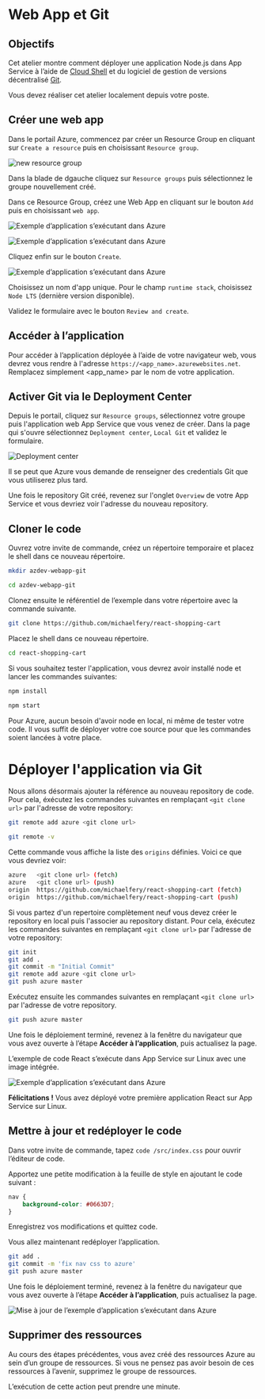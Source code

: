 # Web App et Git

## Objectifs

Cet atelier montre comment déployer une application Node.js dans App Service à l’aide de [Cloud Shell](https://docs.microsoft.com/azure/cloud-shell/overview) et du logiciel de gestion de versions décentralisé [Git](https://fr.wikipedia.org/wiki/Git).

Vous devez réaliser cet atelier localement depuis votre poste.

## Créer une web app

Dans le portail Azure, commencez par créer un Resource Group en cliquant sur `Create a resource` puis en choisissant `Resource group`.

![new resource group](media/portal-new-rg.png)

Dans la blade de dgauche cliquez sur `Resource groups` puis sélectionnez le groupe nouvellement créé.

Dans ce Resource Group, créez une Web App en cliquant sur le bouton `Add` puis en choisissant `web app`.

![Exemple d’application s’exécutant dans Azure](media/portal-add-resource.png)

![Exemple d’application s’exécutant dans Azure](media/portal-new-webapp.png)

Cliquez enfin sur le bouton `Create`.

![Exemple d’application s’exécutant dans Azure](media/portal-new-webapp-2.png)

Choisissez un nom d'app unique.
Pour le champ `runtime stack`, choisissez `Node LTS` (dernière version disponible).

Validez le formulaire avec le bouton `Review and create`.

## Accéder à l’application

Pour accéder à l’application déployée à l’aide de votre navigateur web, vous devrez vous rendre à l'adresse `https://<app_name>.azurewebsites.net`. Remplacez simplement <app_name> par le nom de votre application.

## Activer Git via le Deployment Center

Depuis le portail, cliquez sur `Resource groups`, sélectionnez votre groupe puis l'application web App Service que vous venez de créer.
Dans la page qui s'ouvre sélectionnez `Deployment center`, `Local Git` et validez le formulaire.

![Deployment center](media/portal-deployment-center.png)



Il se peut que Azure vous demande de renseigner des credentials Git que vous utiliserez plus tard.

Une fois le repository Git créé, revenez sur l'onglet `Overview` de votre App Service et vous devriez voir l'adresse du nouveau repository.

## Cloner le code

Ouvrez votre invite de commande, créez un répertoire temporaire et placez le shell dans ce nouveau répertoire.

```bash
mkdir azdev-webapp-git

cd azdev-webapp-git
```

Clonez ensuite le référentiel de l’exemple dans votre répertoire avec la commande suivante.

```bash
git clone https://github.com/michaelfery/react-shopping-cart
```

Placez le shell dans ce nouveau répertoire.

```bash
cd react-shopping-cart
```

Si vous souhaitez tester l'application, vous devrez avoir installé node et lancer les commandes suivantes:

```bash
npm install

npm start
```

Pour Azure, aucun besoin d'avoir node en local, ni même de tester votre code. Il vous suffit de déployer votre coe source pour que les commandes soient lancées à votre place.

# Déployer l'application via Git

Nous allons désormais ajouter la référence au nouveau repository de code. Pour cela, éxécutez les commandes suivantes en remplaçant `<git clone url>` par l'adresse de votre repository:

```bash
git remote add azure <git clone url>
```

```bash
git remote -v
```

Cette commande vous affiche la liste des `origins` définies. Voici ce que vous devriez voir:

```bash
azure   <git clone url> (fetch)
azure   <git clone url> (push)
origin  https://github.com/michaelfery/react-shopping-cart (fetch)
origin  https://github.com/michaelfery/react-shopping-cart (push)
```

Si vous partez d'un repertoire complètement neuf vous devez créer le repository en local puis l'associer au repository distant.
Pour cela, éxécutez les commandes suivantes en remplaçant `<git clone url>` par l'adresse de votre repository:

```bash
git init
git add .
git commit -m "Initial Commit"
git remote add azure <git clone url>
git push azure master
```


Exécutez ensuite les commandes suivantes en remplaçant `<git clone url>` par l'adresse de votre repository.

```bash
git push azure master
```

Une fois le déploiement terminé, revenez à la fenêtre du navigateur que vous avez ouverte à l’étape **Accéder à l’application**, puis actualisez la page.

L’exemple de code React s’exécute dans App Service sur Linux avec une image intégrée.

![Exemple d’application s’exécutant dans Azure](media/react-shopping-cart-red.png)

**Félicitations !** Vous avez déployé votre première application React sur App Service sur Linux.

## Mettre à jour et redéployer le code

Dans votre invite de commande, tapez `code /src/index.css` pour ouvrir l’éditeur de code.

 Apportez une petite modification à la feuille de style en ajoutant le code suivant :

```css
nav {
    background-color: #0663D7;
}
```

Enregistrez vos modifications et quittez code.

Vous allez maintenant redéployer l’application.

```bash
git add .
git commit -m 'fix nav css to azure'
git push azure master
```

Une fois le déploiement terminé, revenez à la fenêtre du navigateur que vous avez ouverte à l’étape **Accéder à l’application**, puis actualisez la page.

![Mise à jour de l’exemple d’application s’exécutant dans Azure](media/react-shopping-cart-blue.png)

## Supprimer des ressources

Au cours des étapes précédentes, vous avez créé des ressources Azure au sein d’un groupe de ressources. Si vous ne pensez pas avoir besoin de ces ressources à l’avenir, supprimez le groupe de ressources.

L’exécution de cette action peut prendre une minute.
